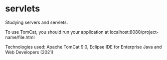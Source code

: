 # servlets

Studying servers and servlets.

To use TomCat, you should run your application at localhost:8080/project-name/file.html

Technologies used: Apache TomCat 9.0, Eclipse IDE for Enterprise Java and Web Developers (2021)
